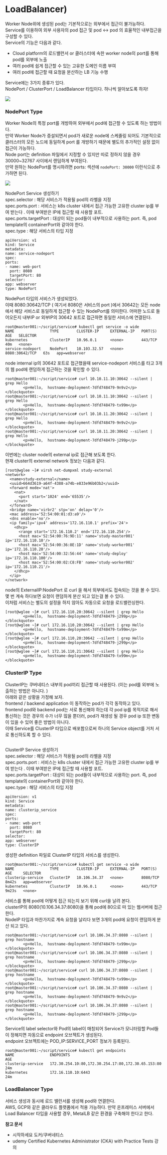 # LoadBalancer)

Worker Node위에 생성된 pod는 기본적으로는 외부에서 접근이 불가능하다.\
Service를 이용하여 외부 사용자의 pod 접근 및 pod <-> pod 의 효율적인 내부접근을 구성할 수 있다.\
Service의 기능은 다음과 같다.

* Cloud platform의 로드밸런서 or 클러스터에 속한 worker node의 port를 통해 pod를 외부에 노출
* 여러 pod에 쉽게 접근할 수 있는 고유한 도메인 이름 부여
* 여러 pod에 접근할 때 요청을 분산하는 LB 기능 수행

Service에는 3가지 종류가 있다.\
NodePort / ClusterPort / LoadBalancer 타입이다. 하나씩 알아보도록 하자!

![](https://blog.kakaocdn.net/dn/c08oXF/btrQ0HDkzBX/Gt9fO4kUnvSNZ0ktwgAju1/img.png)

### NodePort Type

Worker Node의 특정 port를 개방하여 외부에서 pod에 접근할 수 있도록 하는 방법이다.\
만약 Worker Node가 증설되면서 pod가 새로운 node에 스케줄링 되어도 기본적으로 클러스터의 모든 노드에 동일하게 port 를 개방하기 때문에 별도의 추가적인 설정 없이 접근이 가능하다.\
Node port는 definition 파일에서 지정할 수 있지만 따로 정하지 않을 경우 30000\~32767 사이에서 랜덤하게 부여된다.\
만약 원하는 NodePort를 명시하려면 ports: 섹션에 `nodePort: 30000` 이런식으로 추가하면 된다.

![](https://blog.kakaocdn.net/dn/dh3uFM/btrQ65Je7Fc/e4zeSi3w9BaktTDTRcDBf0/img.png)

NodePort Service 생성하기\
spec.selector : 해당 서비스가 적용될 pod의 라벨을 지정\
spec.ports.port : 서비스는 k8s cluster 내에서 접근 가능한 고유한 cluster ip를 부여 받는다 . 이때 부여받은 IP에 접근할 때 사용할 포트.\
spec.ports.targetPort : 대상이 되는 pod들이 내부적으로 사용하는 port. 즉, pod template의 containerPort와 같아야 한다.\
spec.type : 해당 서비스의 타입 지정

```
apiVersion: v1
kind: Service
metadata:
name: service-nodeport
spec:
ports:
- name: web-port
  port: 8080
  targetPort: 80
selector:
app: webserver
type: NodePort
```

NodePort 타입의 서비스가 생성되었다.\
이때 8080:30642/TCP ( 여기서 8080은 서비스의 port )에서 30642는 모든 node에서 해당 서비스로 동일하게 접근할 수 있는 NodePort를 의미한다. 어떠한 노드로 들어오든지 내부IP or 외부IP의 30642 포트로 접근하면 동일한 서비스에 연결된다.

```
root@master001:~/script/service# kubectl get service -o wide
NAME                TYPE        CLUSTER-IP     EXTERNAL-IP   PORT(S)          AGE   SELECTOR
kubernetes          ClusterIP   10.96.0.1      <none>        443/TCP          40m   <none>
service-nodeport    NodePort    10.103.32.57   <none>        8080:30642/TCP   63s   app=webserver
```

node internal ip의 30642 포트로 접근했을때 service-nodeport 서비스를 타고 3개의 웹 pod에 랜덤하게 접근하는 것을 확인할 수 있다.

```
root@master001:~/script/service# curl 10.10.11.10:30642 --silent | grep Hello
        <p>Hello,  hostname-deployment-7dfd748479-9n9v2</p>     </blockquote>
root@master001:~/script/service# curl 10.10.11.10:30642 --silent | grep Hello
        <p>Hello,  hostname-deployment-7dfd748479-tx99m</p>     </blockquote>
root@master001:~/script/service# curl 10.10.11.20:30642 --silent | grep Hello
        <p>Hello,  hostname-deployment-7dfd748479-9n9v2</p>     </blockquote>
root@master001:~/script/service# curl 10.10.11.20:30642 --silent | grep Hello
        <p>Hello,  hostname-deployment-7dfd748479-j299p</p>     </blockquote>
```

이번에는 cluster node의 external ip로 접근해 보도록 한다.\
현재 cluster의 externel network 정보는 다음과 같다.

```
[root@wglee ~]# virsh net-dumpxml study-external
<network>
  <name>study-external</name>
  <uuid>664d3619-a64f-4388-a74b-e833e96b03b2</uuid>
  <forward mode='nat'>
    <nat>
      <port start='1024' end='65535'/>
    </nat>
  </forward>
  <bridge name='virbr2' stp='on' delay='0'/>
  <mac address='52:54:00:01:d3:a9'/>
  <dns enable='no'/>
  <ip family='ipv4' address='172.16.110.1' prefix='24'>
    <dhcp>
      <range start='172.16.110.2' end='172.16.110.254'/>
      <host mac='52:54:00:76:9D:11' name='study-master001' ip='172.16.110.10'/>
      <host mac='52:54:00:36:8E:1D' name='study-worker001' ip='172.16.110.20'/>
      <host mac='52:54:00:32:56:44' name='study-deploy' ip='172.16.110.100'/>
      <host mac='52:54:00:02:C8:FB' name='study-worker002' ip='172.16.110.21'/>
    </dhcp>
  </ip>
</network>
```

node의 ExternalIP:NodePort 로 curl 을 해서 외부에서도 접속되는 것을 볼 수 있다.\
몇 번 계속 하다보면 요청이 랜덤하게 분산 되고 있는걸 볼 수 있다.\
이처럼 서비스는 별도의 설정을 하지 않아도 자동으로 요청을 로드밸런싱한다.

```
[root@wglee ~]# curl 172.16.110.20:30642 --silent | grep Hello
        <p>Hello,  hostname-deployment-7dfd748479-j299p</p>     </blockquote>
[root@wglee ~]# curl 172.16.110.20:30642 --silent | grep Hello
        <p>Hello,  hostname-deployment-7dfd748479-tx99m</p>     </blockquote>
[root@wglee ~]# curl 172.16.110.20:30642 --silent | grep Hello
        <p>Hello,  hostname-deployment-7dfd748479-j299p</p>     </blockquote>
[root@wglee ~]# curl 172.16.110.21:30642 --silent | grep Hello
        <p>Hello,  hostname-deployment-7dfd748479-tx99m</p>     </blockquote>
```

### ClusterIP Type

ClusterIP는 쿠버네티스 내부의 pod끼리 접근할 때 사용된다. (이는 pod를 외부에 노출하는 방법은 아니다. )\
아래와 같은 상황을 가정해 보자.\
frontend / backend application 이 동작하는 pod가 각각 동작하고 있다.\
frontend pod와 backend pod는 서로 통신해야 하는데 각 pod ip를 목적지로 해서 통신하는 것은 경우의 수가 너무 많을 뿐더러, pod가 재생성 될 경우 pod ip 또한 변동이 있을 수 있어 좋은 방법이 아니다.\
이때 Service를 ClusterIP 타입으로 배포함으로써 하나의 Service object를 거처 서로 통신하도록 할 수 있다.

<figure><img src="https://blog.kakaocdn.net/dn/5dI0S/btrQ1Kzj0QU/l2snQkOtG8VYdwacJ5ZpH0/img.png" alt=""><figcaption></figcaption></figure>

ClusterIP Service 생성하기\
spec.selector : 해당 서비스가 적용될 pod의 라벨을 지정\
spec.ports.port : 서비스는 k8s cluster 내에서 접근 가능한 고유한 cluster ip를 부여 받는다 . 이때 부여받은 IP에 접근할 때 사용할 포트.\
spec.ports.targetPort : 대상이 되는 pod들이 내부적으로 사용하는 port. 즉, pod template의 containerPort와 같아야 한다.\
spec.type : 해당 서비스의 타입 지정

```
apiVersion: v1
kind: Service
metadata:
name: clusterip_service
spec:
ports:
- name: web-port
  port: 8080
  targetPort: 80
selector:
app: webserver
type: ClusterIP
```

생성한 definition 파일로 ClusterIP 타입의 서비스를 생성한다.

```
root@master001:~/script/service# kubectl get service -o wide
NAME                TYPE        CLUSTER-IP     EXTERNAL-IP   PORT(S)    AGE     SELECTOR
clusterip-service   ClusterIP   10.106.34.37   <none>        8080/TCP   8m42s   app=webserver
kubernetes          ClusterIP   10.96.0.1      <none>        443/TCP    9m23s   <none>
```

서비스를 통해 pod에 어떻게 접근 되는지 보기 위해 curl을 날려 본다.\
clusterIP의 8080(10.106.34.37:8080)을 통해 pod에 80으로 떠 있는 웹서버에 접근한다.\
NodeIP 타입과 마찬가지로 계속 요청을 날리다 보면 3개의 pod에 요청이 랜덤하게 분산 되고 있다.

```
root@master001:~/script/service# curl 10.106.34.37:8080 --silent | grep hostname
        <p>Hello,  hostname-deployment-7dfd748479-tx99m</p>     </blockquote>
root@master001:~/script/service# curl 10.106.34.37:8080 --silent | grep hostname
        <p>Hello,  hostname-deployment-7dfd748479-j299p</p>     </blockquote>
root@master001:~/script/service# curl 10.106.34.37:8080 --silent | grep hostname
        <p>Hello,  hostname-deployment-7dfd748479-tx99m</p>     </blockquote>
root@master001:~/script/service# curl 10.106.34.37:8080 --silent | grep hostname
        <p>Hello,  hostname-deployment-7dfd748479-9n9v2</p>     </blockquote>
root@master001:~/script/service# curl 10.106.34.37:8080 --silent | grep hostname
        <p>Hello,  hostname-deployment-7dfd748479-j299p</p>     </blockquote>
```

Service의 label selector와 Pod의 label이 매칭되어 Service가 모니터링할 Pod들이 정해지면 자동으로 endpoint 오브젝트가 생성된다.\
endpoint 오브젝트에는 POD\_IP:SERVICE\_PORT 정보가 등록된다.

```
root@master001:~/script/service# kubectl get endpoints
NAME                ENDPOINTS                                            AGE
clusterip-service   172.30.254.10:80,172.30.254.17:80,172.30.65.153:80   24m
kubernetes          172.16.110.10:6443                                   24m
```

### LoadBalancer Type

서비스 생성과 동시에 로드 밸런서를 생성해 pod와 연결한다.\
AWS, GCP와 같은 클라우드 플랫폼에서 적용 가능하다. 만약 온프레미스 서버에서 Load Balancer 타입을 사용할 경우, MetalLB 같은 환경을 구축해야 한다고 한다.

**참고 문서**

* 시작하세요 도커/쿠버네티스
* udemy Certified Kubernetes Administrator (CKA) with Practice Tests 강의
